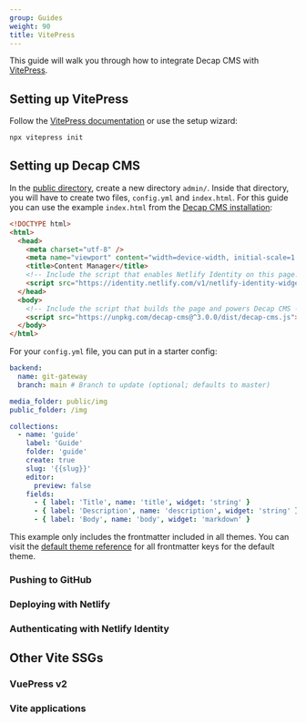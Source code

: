 ```yaml
---
group: Guides
weight: 90
title: VitePress
---
```

This guide will walk you through how to integrate Decap CMS with [VitePress](https://vitepress.dev).

## Setting up VitePress

Follow the [VitePress documentation](https://vitepress.dev/guide/getting-started#installation) or use the setup wizard:

```sh
npx vitepress init
```

## Setting up Decap CMS

In the [public directory](https://vitepress.dev/guide/asset-handling#the-public-directory), create a new directory `admin/`. Inside that directory, you will have to create two files, `config.yml` and `index.html`. For this guide you can use the example `index.html` from the [Decap CMS installation]():

```html
<!DOCTYPE html>
<html>
  <head>
    <meta charset="utf-8" />
    <meta name="viewport" content="width=device-width, initial-scale=1.0" />
    <title>Content Manager</title>
    <!-- Include the script that enables Netlify Identity on this page. -->
    <script src="https://identity.netlify.com/v1/netlify-identity-widget.js"></script>
  </head>
  <body>
    <!-- Include the script that builds the page and powers Decap CMS -->
    <script src="https://unpkg.com/decap-cms@^3.0.0/dist/decap-cms.js"></script>
  </body>
</html>
```

For your `config.yml` file, you can put in a starter config:

```yml
backend:
  name: git-gateway
  branch: main # Branch to update (optional; defaults to master)

media_folder: public/img
public_folder: /img

collections:
  - name: 'guide'
    label: 'Guide'
    folder: 'guide'
    create: true
    slug: '{{slug}}'
    editor:
      preview: false
    fields:
      - { label: 'Title', name: 'title', widget: 'string' }
      - { label: 'Description', name: 'description', widget: 'string' }
      - { label: 'Body', name: 'body', widget: 'markdown' }
```

This example only includes the frontmatter included in all themes. You can visit the [default theme reference](https://vitepress.dev/reference/frontmatter-config) for all frontmatter keys for the default theme.

### Pushing to GitHub

### Deploying with Netlify

### Authenticating with Netlify Identity

## Other Vite SSGs

### VuePress v2

### Vite applications


